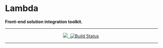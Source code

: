 # Lambda

**Front-end solution integration toolkit.**

---

<p align="center">
  <a aria-label="lambda logo" href="https://github.com/zero1five/lambda">
    <img src="https://img.shields.io/badge/Lambda-000000.svg?style=for-the-badge&logo=react&labelColor=000000&logoWidth=20">
  </a>
  <a aria-label="NPM version" href="https://www.npmjs.com/package/lambda-echo">
    <img alt="" src="https://img.shields.io/npm/v/lambda-echo.svg?style=for-the-badge&labelColor=000000">
  </a>
  <a aria-label="CircleCI Status" href="https://circleci.com/gh/zero1five/lambda"><img src="https://img.shields.io/circleci/project/zero1five/lambda.svg?style=for-the-badge&labelColor=000000" alt="Build Status"></a>
  <a aria-label="License" href="https://github.com/zero1five/lambda/blob/master/LICENSE">
    <img alt="" src=
  "https://img.shields.io/npm/l/next.svg?style=for-the-badge&labelColor=000000">
  </a>
</p>

---

